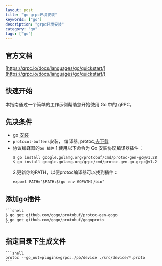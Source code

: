 ```yaml
---
layout: post
title: "go-grpc环境安装"
keywords: ["go"]
description: "grpc环境安装"
category: "go"
tags: ["go"]
---
```


## 官方文档
[https://grpc.io/docs/languages/go/quickstart/](https://grpc.io/docs/languages/go/quickstart/)

## 快速开始
本指南通过一个简单的工作示例帮助您开始使用 Go 中的 gRPC。

## 先决条件
* go [安装](https://www.topgoer.cn/docs/golang/chapter01-1)
* `protocol-buffers`安装， 编译器, protoc,[去下载]( https://github.com/protocolbuffers/protobuf/releases)
* 协议编译器的`Go 插件`
    1.使用以下命令为 Go 安装协议编译器插件：
    ``` shell
    $ go install google.golang.org/protobuf/cmd/protoc-gen-go@v1.28
    $ go install google.golang.org/grpc/cmd/protoc-gen-go-grpc@v1.2
    ```
    2.更新你的PATH，以便protoc编译器可以找到插件：
    ``` shell
    export PATH="$PATH:$(go env GOPATH)/bin"
    ```

## 添加go插件
    ```shell
    $ go get github.com/gogo/protobuf/protoc-gen-gogo
    $ go get github.com/gogo/protobuf/gogoproto
    ```

##  指定目录下生成文件
    ```shell
    protoc --go_out=plugins=grpc:./pb/device ./src/device/*.proto
    ```
